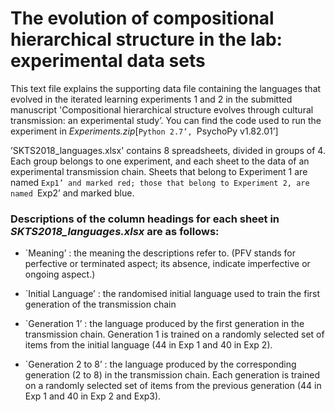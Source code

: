 # The evolution of compositional hierarchical structure in the lab: experimental data sets

This text file explains the supporting data file containing the languages that evolved in the iterated learning experiments 1 and 2 in the submitted manuscript 'Compositional hierarchical structure evolves through cultural transmission: an experimental study’. You can find the code used to run the experiment in _Experiments.zip_[`Python 2.7’, `PsychoPy v1.82.01’]

’SKTS2018_languages.xlsx' contains 8 spreadsheets, divided in groups of 4. Each group belongs to one experiment, and each sheet to the data of an experimental transmission chain.  Sheets that belong to Experiment 1 are named `Exp1’ and marked red; those that belong to Experiment 2, are named `Exp2’ and marked blue. 

### Descriptions of the column headings for each sheet in _SKTS2018_languages.xlsx_ are as follows: 

- `Meaning’ : the meaning the descriptions refer to. (PFV stands for perfective or terminated aspect; its absence, indicate imperfective or ongoing aspect.) 

- `Initial Language’ : the randomised initial language used to train the first generation of the transmission chain 

- `Generation 1’ : the language produced by the first generation in the transmission chain. Generation 1 is trained on a randomly selected set of items from the initial language (44 in Exp 1 and 40 in Exp 2).
 
- `Generation 2 to 8’ : the language produced by the corresponding generation (2 to 8) in the transmission chain. Each generation is trained on a randomly selected set of items from the previous generation (44 in Exp 1 and 40 in Exp 2 and Exp3).
